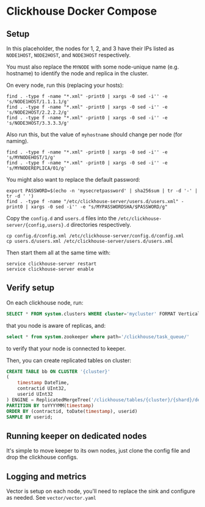 # Clickhouse Docker Compose

## Setup

In this placeholder, the nodes for 1, 2, and 3 have their IPs listed as `NODE1HOST`, `NODE2HOST`, and `NODE3HOST` respectively.

You must also replace the `MYNODE` with some node-unique name (e.g. hostname) to identify the node and replica in the cluster.


On every node, run this (replacing your hosts):

```
find . -type f -name "*.xml" -print0 | xargs -0 sed -i'' -e 's/NODE1HOST/1.1.1.1/g'
find . -type f -name "*.xml" -print0 | xargs -0 sed -i'' -e 's/NODE2HOST/2.2.2.2/g'
find . -type f -name "*.xml" -print0 | xargs -0 sed -i'' -e 's/NODE3HOST/3.3.3.3/g'
```

Also run this, but the value of `myhostname` should change per node (for naming).
```
find . -type f -name "*.xml" -print0 | xargs -0 sed -i'' -e 's/MYNODEHOST/1/g'
find . -type f -name "*.xml" -print0 | xargs -0 sed -i'' -e 's/MYNODEREPLICA/01/g'
```

You might also want to replace the default password:

```
export PASSWORD=$(echo -n 'mysecretpassword' | sha256sum | tr -d '-' | tr -d ' ')
find . -type f -name "/etc/clickhouse-server/users.d/users.xml" -print0 | xargs -0 sed -i'' -e "s/MYPASSWORDSHA/$PASSWORD/g"
```

Copy the `config.d` and `users.d` files into the `/etc/clickhouse-server/{config,users}.d` directories respectively.

```
cp config.d/config.xml /etc/clickhouse-server/config.d/config.xml
cp users.d/users.xml /etc/clickhouse-server/users.d/users.xml
```

Then start them all at the same time with:

```
service clickhouse-server restart
service clickhouse-server enable
```

## Verify setup

On each clickhouse node, run:

```sql
SELECT * FROM system.clusters WHERE cluster='mycluster' FORMAT Vertical
```

that you node is aware of replicas, and:

```sql
select * from system.zookeeper where path='/clickhouse/task_queue/'
```

to verify that your node is connected to keeper.

Then, you can create replicated tables on cluster:

```sql
CREATE TABLE bb ON CLUSTER '{cluster}'
(
    timestamp DateTime,
    contractid UInt32,
    userid UInt32
) ENGINE = ReplicatedMergeTree('/clickhouse/tables/{cluster}/{shard}/default/bb', '{replica}')
PARTITION BY toYYYYMM(timestamp)
ORDER BY (contractid, toDate(timestamp), userid)
SAMPLE BY userid;
```

## Running keeper on dedicated nodes

It's simple to move keeper to its own nodes, just clone the config file and drop the clickhouse configs.


## Logging and metrics

Vector is setup on each node, you'll need to replace the sink and configure as needed. See `vector/vector.yaml`

